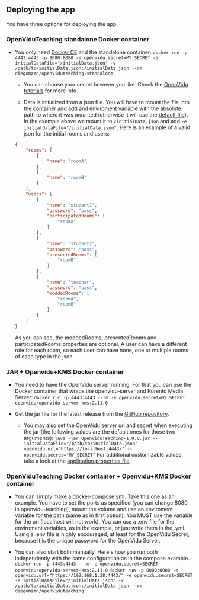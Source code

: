 ## Deploying the app ##
You have three options for deploying the app:

### OpenViduTeaching standalone Docker container ###

* You only need [Docker CE](https://hub.docker.com/search?type=edition&offering=community) and the standalone container: `docker run -p 4443:4443 -p 8080:8080 -e openvidu.secret=MY_SECRET -e initialDataFile="/initialData.json" -v /path/to/initialData.json:/initialData.json --rm diegomzmn/openviduteaching-standalone`

	* You can choose your secret however you like. Check the [OpenVidu tutorials](https://openvidu.io/docs/tutorials/) for more info.

	* Data is initialized from a json file. You will have to mount the file into the container and add and enviroment variable with the absolute path to where it was mounted (otherwise it will use the [default file](https://github.com/codeurjc-students/2019-OpenViduTeaching/blob/master/backend/src/main/resources/json/initialData.json)). In the example above we mount it to `/initialData.json` and add `-e initialDataFile="/initialData.json"`.
	Here is an example of a valid json for the initial rooms and users:
	~~~~ json
	{
		"rooms": [
			{
				"name": "roomA"
			},
			{
				"name": "roomB"
			}
		],
		"users": [
			{
				"name": "student1",
				"password": "pass",
				"participatedRooms": [
					"roomA"
				]
			},
			{
				"name": "student2",
				"password": "pass",
				"presentedRooms": [
					"roomB"
				]
			},
			{
				"name": "teacher",
				"password": "pass",
				"moddedRooms": [
					"roomA",
					"roomB"
				]
			}
		]
	}
	~~~~
	As you can see, the moddedRooms, presentedRooms and participatedRooms properties are optional. A user can have a different role for each room, so each user can have none, one or multiple rooms of each type in the json.


### JAR + Openvidu+KMS Docker container ###

* You need to have the OpenVidu server running. For that you can use the Docker container that wraps the openvidu-server and Kurento Media Server:
`docker run -p 4443:4443 --rm -e openvidu.secret=MY_SECRET openvidu/openvidu-server-kms:2.11.0`

* Get the jar file for the latest release from the [GitHub repository](https://github.com/codeurjc-students/2019-OpenViduTeaching).

	* You may also set the OpenVidu server url and secret when executing the jar (the following values are the default ones for those two arguments):
	`java -jar OpenViduTeaching-1.0.0.jar --initialDataFile="/path/to/initialData.json" --openvidu.url="https://localhost:4443/" --openvidu.secret="MY_SECRET"`
	For additional customizable values take a look at the [application.properties file](https://github.com/codeurjc-students/2019-OpenViduTeaching/blob/master/backend/src/main/resources/application.properties).


### OpenViduTeaching Docker container + Openvidu+KMS Docker container ###

* You can simply make a docker-compose.yml. Take [this one](https://github.com/codeurjc-students/2019-OpenViduTeaching/blob/master/docker/composed/docker-compose.yml) as an example. You have to set the ports as specified (you can change 8080 in openvidu-teaching), mount the volume and use an enviroment variable for the path (same as in first option). You MUST use the variable for the url (localhost will not work). You can use a .env file for the enviroment variables, as in the example, or just write them in the .yml. Using a .env file is highly encouraged, at least for the OpenVidu Secret, because it is the unique password for the OpenVidu Server.

* You can also start both manually. Here's how you run both independently with the same configuration as in the compose example.
`docker run -p 4443:4443 --rm -e openvidu.secret=SECRET openvidu/openvidu-server-kms:2.11.0`
`docker run -p 8080:8080 -e openvidu.url="https://192.168.1.38:4443/" -e openvidu.secret=SECRET -e initialDataFile="/initialData.json" -v /path/to/initialData.json:/initialData.json --rm diegomzmn/openviduteaching`
